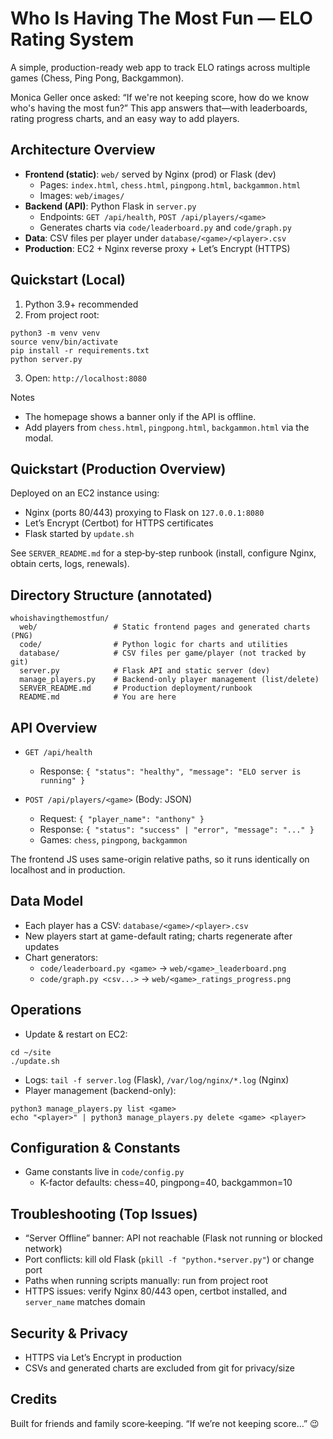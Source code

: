 # Who Is Having The Most Fun — ELO Rating System

A simple, production-ready web app to track ELO ratings across multiple games (Chess, Ping Pong, Backgammon).

Monica Geller once asked: “If we're not keeping score, how do we know who's having the most fun?” This app answers that—with leaderboards, rating progress charts, and an easy way to add players.

## Architecture Overview

- **Frontend (static)**: `web/` served by Nginx (prod) or Flask (dev)
  - Pages: `index.html`, `chess.html`, `pingpong.html`, `backgammon.html`
  - Images: `web/images/`
- **Backend (API)**: Python Flask in `server.py`
  - Endpoints: `GET /api/health`, `POST /api/players/<game>`
  - Generates charts via `code/leaderboard.py` and `code/graph.py`
- **Data**: CSV files per player under `database/<game>/<player>.csv`
- **Production**: EC2 + Nginx reverse proxy + Let’s Encrypt (HTTPS)

## Quickstart (Local)

1) Python 3.9+ recommended
2) From project root:
```
python3 -m venv venv
source venv/bin/activate
pip install -r requirements.txt
python server.py
```
3) Open: `http://localhost:8080`

Notes
- The homepage shows a banner only if the API is offline.
- Add players from `chess.html`, `pingpong.html`, `backgammon.html` via the modal.

## Quickstart (Production Overview)

Deployed on an EC2 instance using:
- Nginx (ports 80/443) proxying to Flask on `127.0.0.1:8080`
- Let’s Encrypt (Certbot) for HTTPS certificates
- Flask started by `update.sh`

See `SERVER_README.md` for a step‑by‑step runbook (install, configure Nginx, obtain certs, logs, renewals).

## Directory Structure (annotated)

```
whoishavingthemostfun/
  web/                 # Static frontend pages and generated charts (PNG)
  code/                # Python logic for charts and utilities
  database/            # CSV files per game/player (not tracked by git)
  server.py            # Flask API and static server (dev)
  manage_players.py    # Backend-only player management (list/delete)
  SERVER_README.md     # Production deployment/runbook
  README.md            # You are here
```

## API Overview

- `GET /api/health`
  - Response: `{ "status": "healthy", "message": "ELO server is running" }`

- `POST /api/players/<game>` (Body: JSON)
  - Request: `{ "player_name": "anthony" }`
  - Response: `{ "status": "success" | "error", "message": "..." }`
  - Games: `chess`, `pingpong`, `backgammon`

The frontend JS uses same-origin relative paths, so it runs identically on localhost and in production.

## Data Model

- Each player has a CSV: `database/<game>/<player>.csv`
- New players start at game-default rating; charts regenerate after updates
- Chart generators:
  - `code/leaderboard.py <game>` → `web/<game>_leaderboard.png`
  - `code/graph.py <csv...>` → `web/<game>_ratings_progress.png`

## Operations

- Update & restart on EC2:
```
cd ~/site
./update.sh
```
- Logs: `tail -f server.log` (Flask), `/var/log/nginx/*.log` (Nginx)
- Player management (backend-only):
```
python3 manage_players.py list <game>
echo "<player>" | python3 manage_players.py delete <game> <player>
```

## Configuration & Constants

- Game constants live in `code/config.py`
  - K-factor defaults: chess=40, pingpong=40, backgammon=10

## Troubleshooting (Top Issues)

- “Server Offline” banner: API not reachable (Flask not running or blocked network)
- Port conflicts: kill old Flask (`pkill -f "python.*server.py"`) or change port
- Paths when running scripts manually: run from project root
- HTTPS issues: verify Nginx 80/443 open, certbot installed, and `server_name` matches domain

## Security & Privacy

- HTTPS via Let’s Encrypt in production
- CSVs and generated charts are excluded from git for privacy/size

## Credits

Built for friends and family score‑keeping. “If we’re not keeping score…” 😉

